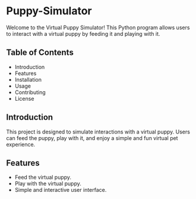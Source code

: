 # Puppy-Simulator

Welcome to the Virtual Puppy Simulator! This Python program allows users to interact with a virtual puppy by feeding it and playing with it.

## Table of Contents
- Introduction
- Features
- Installation
- Usage
- Contributing
- License

## Introduction
This project is designed to simulate interactions with a virtual puppy. Users can feed the puppy, play with it, and enjoy a simple and fun virtual pet experience.

## Features
- Feed the virtual puppy.
- Play with the virtual puppy.
- Simple and interactive user interface.
